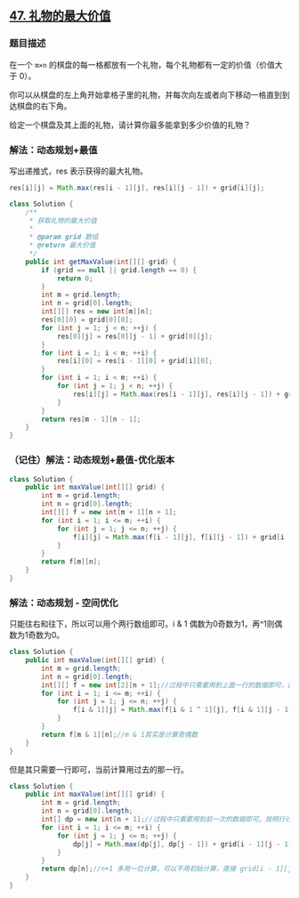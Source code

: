 ## [47. 礼物的最大价值](https://leetcode.cn/problems/li-wu-de-zui-da-jie-zhi-lcof/)

### 题目描述

在一个 `m×n` 的棋盘的每一格都放有一个礼物，每个礼物都有一定的价值（价值大于 0）。

你可以从棋盘的左上角开始拿格子里的礼物，并每次向左或者向下移动一格直到到达棋盘的右下角。

给定一个棋盘及其上面的礼物，请计算你最多能拿到多少价值的礼物？

### 解法：动态规划+最值

写出递推式，res 表示获得的最大礼物。

```java
res[i][j] = Math.max(res[i - 1][j], res[i][j - 1]) + grid[i][j];
```

```java
class Solution {
    /**
     * 获取礼物的最大价值
     *
     * @param grid 数组
     * @return 最大价值
     */
    public int getMaxValue(int[][] grid) {
        if (grid == null || grid.length == 0) {
            return 0;
        }
        int m = grid.length;
        int n = grid[0].length;
        int[][] res = new int[m][n];
        res[0][0] = grid[0][0];
        for (int j = 1; j < n; ++j) {
            res[0][j] = res[0][j - 1] + grid[0][j];
        }
        for (int i = 1; i < m; ++i) {
            res[i][0] = res[i - 1][0] + grid[i][0];
        }
        for (int i = 1; i < m; ++i) {
            for (int j = 1; j < n; ++j) {
                res[i][j] = Math.max(res[i - 1][j], res[i][j - 1]) + grid[i][j];
            }
        }
        return res[m - 1][n - 1];
    }
}
```

### （记住）解法：动态规划+最值-优化版本
```java
class Solution {
    public int maxValue(int[][] grid) {
        int m = grid.length;
        int n = grid[0].length;
        int[][] f = new int[m + 1][n + 1];
        for (int i = 1; i <= m; ++i) {
            for (int j = 1; j <= n; ++j) {
                f[i][j] = Math.max(f[i - 1][j], f[i][j - 1]) + grid[i - 1][j - 1];
            }
        }
        return f[m][n];
    }
}
```

### 解法：动态规划 - 空间优化

只能往右和往下，所以可以用个两行数组即可。i & 1 偶数为0奇数为1，再^1则偶数为1奇数为0。

```java
class Solution {
    public int maxValue(int[][] grid) {
        int m = grid.length;
        int n = grid[0].length;
        int[][] f = new int[2][n + 1];//过程中只需要用到上面一行的数据即可，因为上面已经是累加后的结果，所以用2行数据操作即可。
        for (int i = 1; i <= m; ++i) {
            for (int j = 1; j <= n; ++j) {
                f[i & 1][j] = Math.max(f[i & 1 ^ 1][j], f[i & 1][j - 1]) + grid[i - 1][j - 1];
            }
        }
        return f[m & 1][n];//m & 1其实是计算奇偶数
    }
}
```
但是其只需要一行即可，当前计算用过去的那一行。
```java
class Solution {
    public int maxValue(int[][] grid) {
        int m = grid.length;
        int n = grid[0].length;
        int[] dp = new int[n + 1];//过程中只需要用到前一次的数据即可。按照行计算,不需要初始化，0就是最小的
        for (int i = 1; i <= m; ++i) {
            for (int j = 1; j <= n; ++j) {
                dp[j] = Math.max(dp[j], dp[j - 1]) + grid[i - 1][j - 1];
            }
        }
        return dp[n];//n+1 多用一位计算，可以不用初始计算，直接 grid[i - 1][j - 1]
    }
}
```